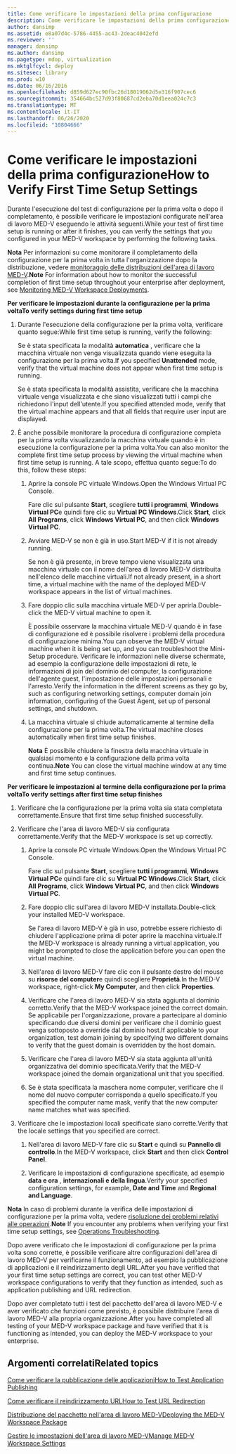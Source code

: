 ```yaml
---
title: Come verificare le impostazioni della prima configurazione
description: Come verificare le impostazioni della prima configurazione
author: dansimp
ms.assetid: e8a07d4c-5786-4455-ac43-2deac4042efd
ms.reviewer: ''
manager: dansimp
ms.author: dansimp
ms.pagetype: mdop, virtualization
ms.mktglfcycl: deploy
ms.sitesec: library
ms.prod: w10
ms.date: 06/16/2016
ms.openlocfilehash: d859d627ec90fbc26d18019062d5e316f907cec6
ms.sourcegitcommit: 354664bc527d93f80687cd2eba70d1eea024c7c3
ms.translationtype: MT
ms.contentlocale: it-IT
ms.lasthandoff: 06/26/2020
ms.locfileid: "10804666"
---
```

# <span data-ttu-id="c207e-103">Come verificare le impostazioni della prima configurazione</span><span class="sxs-lookup"><span data-stu-id="c207e-103">How to Verify First Time Setup Settings</span></span>


<span data-ttu-id="c207e-104">Durante l'esecuzione del test di configurazione per la prima volta o dopo il completamento, è possibile verificare le impostazioni configurate nell'area di lavoro MED-V eseguendo le attività seguenti.</span><span class="sxs-lookup"><span data-stu-id="c207e-104">While your test of first time setup is running or after it finishes, you can verify the settings that you configured in your MED-V workspace by performing the following tasks.</span></span>

<span data-ttu-id="c207e-105">**Nota**  Per informazioni su come monitorare il completamento della configurazione per la prima volta in tutta l'organizzazione dopo la distribuzione, vedere [monitoraggio delle distribuzioni dell'area di lavoro MED-V](monitoring-med-v-workspace-deployments.md).</span><span class="sxs-lookup"><span data-stu-id="c207e-105">**Note** For information about how to monitor the successful completion of first time setup throughout your enterprise after deployment, see [Monitoring MED-V Workspace Deployments](monitoring-med-v-workspace-deployments.md).</span></span>

 

**<span data-ttu-id="c207e-106">Per verificare le impostazioni durante la configurazione per la prima volta</span><span class="sxs-lookup"><span data-stu-id="c207e-106">To verify settings during first time setup</span></span>**

1.  <span data-ttu-id="c207e-107">Durante l'esecuzione della configurazione per la prima volta, verificare quanto segue:</span><span class="sxs-lookup"><span data-stu-id="c207e-107">While first time setup is running, verify the following:</span></span>

    <span data-ttu-id="c207e-108">Se è stata specificata la modalità **automatica** , verificare che la macchina virtuale non venga visualizzata quando viene eseguita la configurazione per la prima volta.</span><span class="sxs-lookup"><span data-stu-id="c207e-108">If you specified **Unattended** mode, verify that the virtual machine does not appear when first time setup is running.</span></span>

    <span data-ttu-id="c207e-109">Se è stata specificata la modalità assistita, verificare che la macchina virtuale venga visualizzata e che siano visualizzati tutti i campi che richiedono l'input dell'utente.</span><span class="sxs-lookup"><span data-stu-id="c207e-109">If you specified attended mode, verify that the virtual machine appears and that all fields that require user input are displayed.</span></span>

2.  <span data-ttu-id="c207e-110">È anche possibile monitorare la procedura di configurazione completa per la prima volta visualizzando la macchina virtuale quando è in esecuzione la configurazione per la prima volta.</span><span class="sxs-lookup"><span data-stu-id="c207e-110">You can also monitor the complete first time setup process by viewing the virtual machine when first time setup is running.</span></span> <span data-ttu-id="c207e-111">A tale scopo, effettua quanto segue:</span><span class="sxs-lookup"><span data-stu-id="c207e-111">To do this, follow these steps:</span></span>

    1.  <span data-ttu-id="c207e-112">Aprire la console PC virtuale Windows.</span><span class="sxs-lookup"><span data-stu-id="c207e-112">Open the Windows Virtual PC Console.</span></span>

        <span data-ttu-id="c207e-113">Fare clic sul pulsante **Start**, scegliere **tutti i programmi**, **Windows Virtual PC**e quindi fare clic su **Virtual PC Windows**.</span><span class="sxs-lookup"><span data-stu-id="c207e-113">Click **Start**, click **All Programs**, click **Windows Virtual PC**, and then click **Windows Virtual PC**.</span></span>

    2.  <span data-ttu-id="c207e-114">Avviare MED-V se non è già in uso.</span><span class="sxs-lookup"><span data-stu-id="c207e-114">Start MED-V if it is not already running.</span></span>

        <span data-ttu-id="c207e-115">Se non è già presente, in breve tempo viene visualizzata una macchina virtuale con il nome dell'area di lavoro MED-V distribuita nell'elenco delle macchine virtuali.</span><span class="sxs-lookup"><span data-stu-id="c207e-115">If not already present, in a short time, a virtual machine with the name of the deployed MED-V workspace appears in the list of virtual machines.</span></span>

    3.  <span data-ttu-id="c207e-116">Fare doppio clic sulla macchina virtuale MED-V per aprirla.</span><span class="sxs-lookup"><span data-stu-id="c207e-116">Double-click the MED-V virtual machine to open it.</span></span>

        <span data-ttu-id="c207e-117">È possibile osservare la macchina virtuale MED-V quando è in fase di configurazione ed è possibile risolvere i problemi della procedura di configurazione minima.</span><span class="sxs-lookup"><span data-stu-id="c207e-117">You can observe the MED-V virtual machine when it is being set up, and you can troubleshoot the Mini-Setup procedure.</span></span> <span data-ttu-id="c207e-118">Verificare le informazioni nelle diverse schermate, ad esempio la configurazione delle impostazioni di rete, le informazioni di join del dominio del computer, la configurazione dell'agente guest, l'impostazione delle impostazioni personali e l'arresto.</span><span class="sxs-lookup"><span data-stu-id="c207e-118">Verify the information in the different screens as they go by, such as configuring networking settings, computer domain join information, configuring of the Guest Agent, set up of personal settings, and shutdown.</span></span>

    4.  <span data-ttu-id="c207e-119">La macchina virtuale si chiude automaticamente al termine della configurazione per la prima volta.</span><span class="sxs-lookup"><span data-stu-id="c207e-119">The virtual machine closes automatically when first time setup finishes.</span></span>

        <span data-ttu-id="c207e-120">**Nota**  È possibile chiudere la finestra della macchina virtuale in qualsiasi momento e la configurazione della prima volta continua.</span><span class="sxs-lookup"><span data-stu-id="c207e-120">**Note** You can close the virtual machine window at any time and first time setup continues.</span></span>

         

**<span data-ttu-id="c207e-121">Per verificare le impostazioni al termine della configurazione per la prima volta</span><span class="sxs-lookup"><span data-stu-id="c207e-121">To verify settings after first time setup finishes</span></span>**

1.  <span data-ttu-id="c207e-122">Verificare che la configurazione per la prima volta sia stata completata correttamente.</span><span class="sxs-lookup"><span data-stu-id="c207e-122">Ensure that first time setup finished successfully.</span></span>

2.  <span data-ttu-id="c207e-123">Verificare che l'area di lavoro MED-V sia configurata correttamente.</span><span class="sxs-lookup"><span data-stu-id="c207e-123">Verify that the MED-V workspace is set up correctly.</span></span>

    1.  <span data-ttu-id="c207e-124">Aprire la console PC virtuale Windows.</span><span class="sxs-lookup"><span data-stu-id="c207e-124">Open the Windows Virtual PC Console.</span></span>

        <span data-ttu-id="c207e-125">Fare clic sul pulsante **Start**, scegliere **tutti i programmi**, **Windows Virtual PC**e quindi fare clic su **Virtual PC Windows**.</span><span class="sxs-lookup"><span data-stu-id="c207e-125">Click **Start**, click **All Programs**, click **Windows Virtual PC**, and then click **Windows Virtual PC**.</span></span>

    2.  <span data-ttu-id="c207e-126">Fare doppio clic sull'area di lavoro MED-V installata.</span><span class="sxs-lookup"><span data-stu-id="c207e-126">Double-click your installed MED-V workspace.</span></span>

        <span data-ttu-id="c207e-127">Se l'area di lavoro MED-V è già in uso, potrebbe essere richiesto di chiudere l'applicazione prima di poter aprire la macchina virtuale.</span><span class="sxs-lookup"><span data-stu-id="c207e-127">If the MED-V workspace is already running a virtual application, you might be prompted to close the application before you can open the virtual machine.</span></span>

    3.  <span data-ttu-id="c207e-128">Nell'area di lavoro MED-V fare clic con il pulsante destro del mouse su **risorse del computer**e quindi scegliere **Proprietà**.</span><span class="sxs-lookup"><span data-stu-id="c207e-128">In the MED-V workspace, right-click **My Computer**, and then click **Properties**.</span></span>

    4.  <span data-ttu-id="c207e-129">Verificare che l'area di lavoro MED-V sia stata aggiunta al dominio corretto.</span><span class="sxs-lookup"><span data-stu-id="c207e-129">Verify that the MED-V workspace joined the correct domain.</span></span> <span data-ttu-id="c207e-130">Se applicabile per l'organizzazione, provare a partecipare al dominio specificando due diversi domini per verificare che il dominio guest venga sottoposto a override dal dominio host.</span><span class="sxs-lookup"><span data-stu-id="c207e-130">If applicable to your organization, test domain joining by specifying two different domains to verify that the guest domain is overridden by the host domain.</span></span>

    5.  <span data-ttu-id="c207e-131">Verificare che l'area di lavoro MED-V sia stata aggiunta all'unità organizzativa del dominio specificata.</span><span class="sxs-lookup"><span data-stu-id="c207e-131">Verify that the MED-V workspace joined the domain organizational unit that you specified.</span></span>

    6.  <span data-ttu-id="c207e-132">Se è stata specificata la maschera nome computer, verificare che il nome del nuovo computer corrisponda a quello specificato.</span><span class="sxs-lookup"><span data-stu-id="c207e-132">If you specified the computer name mask, verify that the new computer name matches what was specified.</span></span>

3.  <span data-ttu-id="c207e-133">Verificare che le impostazioni locali specificate siano corrette.</span><span class="sxs-lookup"><span data-stu-id="c207e-133">Verify that the locale settings that you specified are correct.</span></span>

    1.  <span data-ttu-id="c207e-134">Nell'area di lavoro MED-V fare clic su **Start** e quindi su **Pannello di controllo**.</span><span class="sxs-lookup"><span data-stu-id="c207e-134">In the MED-V workspace, click **Start** and then click **Control Panel**.</span></span>

    2.  <span data-ttu-id="c207e-135">Verificare le impostazioni di configurazione specificate, ad esempio **data e ora** , **internazionali e della lingua**.</span><span class="sxs-lookup"><span data-stu-id="c207e-135">Verify your specified configuration settings, for example, **Date and Time** and **Regional and Language**.</span></span>

<span data-ttu-id="c207e-136">**Nota**  In caso di problemi durante la verifica delle impostazioni di configurazione per la prima volta, vedere [risoluzione dei problemi relativi alle operazioni](operations-troubleshooting-medv2.md).</span><span class="sxs-lookup"><span data-stu-id="c207e-136">**Note** If you encounter any problems when verifying your first time setup settings, see [Operations Troubleshooting](operations-troubleshooting-medv2.md).</span></span>

 

<span data-ttu-id="c207e-137">Dopo avere verificato che le impostazioni di configurazione per la prima volta sono corrette, è possibile verificare altre configurazioni dell'area di lavoro MED-V per verificarne il funzionamento, ad esempio la pubblicazione di applicazioni e il reindirizzamento degli URL.</span><span class="sxs-lookup"><span data-stu-id="c207e-137">After you have verified that your first time setup settings are correct, you can test other MED-V workspace configurations to verify that they function as intended, such as application publishing and URL redirection.</span></span>

<span data-ttu-id="c207e-138">Dopo aver completato tutti i test del pacchetto dell'area di lavoro MED-V e aver verificato che funzioni come previsto, è possibile distribuire l'area di lavoro MED-V alla propria organizzazione.</span><span class="sxs-lookup"><span data-stu-id="c207e-138">After you have completed all testing of your MED-V workspace package and have verified that it is functioning as intended, you can deploy the MED-V workspace to your enterprise.</span></span>

## <span data-ttu-id="c207e-139">Argomenti correlati</span><span class="sxs-lookup"><span data-stu-id="c207e-139">Related topics</span></span>


[<span data-ttu-id="c207e-140">Come verificare la pubblicazione delle applicazioni</span><span class="sxs-lookup"><span data-stu-id="c207e-140">How to Test Application Publishing</span></span>](how-to-test-application-publishing.md)

[<span data-ttu-id="c207e-141">Come verificare il reindirizzamento URL</span><span class="sxs-lookup"><span data-stu-id="c207e-141">How to Test URL Redirection</span></span>](how-to-test-url-redirection.md)

[<span data-ttu-id="c207e-142">Distribuzione del pacchetto nell'area di lavoro MED-V</span><span class="sxs-lookup"><span data-stu-id="c207e-142">Deploying the MED-V Workspace Package</span></span>](deploying-the-med-v-workspace-package.md)

[<span data-ttu-id="c207e-143">Gestire le impostazioni dell'area di lavoro MED-V</span><span class="sxs-lookup"><span data-stu-id="c207e-143">Manage MED-V Workspace Settings</span></span>](manage-med-v-workspace-settings.md)

 

 





